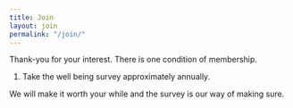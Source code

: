 ```yaml
---
title: Join
layout: join
permalink: "/join/"
---
```


Thank-you for your interest. There is one condition of membership.

1. Take the well being survey approximately annually. 

We will make it worth your while and the survey is our way of making sure.